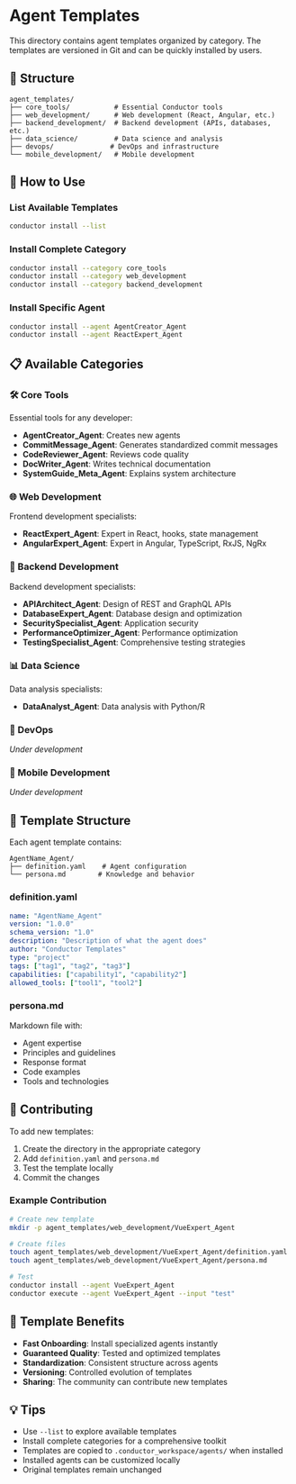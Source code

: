 # Agent Templates

This directory contains agent templates organized by category. The templates are versioned in Git and can be quickly installed by users.

## 📁 Structure

```
agent_templates/
├── core_tools/           # Essential Conductor tools
├── web_development/      # Web development (React, Angular, etc.)
├── backend_development/  # Backend development (APIs, databases, etc.)
├── data_science/         # Data science and analysis
├── devops/              # DevOps and infrastructure
└── mobile_development/   # Mobile development
```

## 🚀 How to Use

### List Available Templates
```bash
conductor install --list
```

### Install Complete Category
```bash
conductor install --category core_tools
conductor install --category web_development
conductor install --category backend_development
```

### Install Specific Agent
```bash
conductor install --agent AgentCreator_Agent
conductor install --agent ReactExpert_Agent
```

## 📋 Available Categories

### 🛠️ Core Tools
Essential tools for any developer:
- **AgentCreator_Agent**: Creates new agents
- **CommitMessage_Agent**: Generates standardized commit messages
- **CodeReviewer_Agent**: Reviews code quality
- **DocWriter_Agent**: Writes technical documentation
- **SystemGuide_Meta_Agent**: Explains system architecture

### 🌐 Web Development
Frontend development specialists:
- **ReactExpert_Agent**: Expert in React, hooks, state management
- **AngularExpert_Agent**: Expert in Angular, TypeScript, RxJS, NgRx

### 🔧 Backend Development
Backend development specialists:
- **APIArchitect_Agent**: Design of REST and GraphQL APIs
- **DatabaseExpert_Agent**: Database design and optimization
- **SecuritySpecialist_Agent**: Application security
- **PerformanceOptimizer_Agent**: Performance optimization
- **TestingSpecialist_Agent**: Comprehensive testing strategies

### 📊 Data Science
Data analysis specialists:
- **DataAnalyst_Agent**: Data analysis with Python/R

### 🚀 DevOps
*Under development*

### 📱 Mobile Development
*Under development*

## 🔧 Template Structure

Each agent template contains:

```
AgentName_Agent/
├── definition.yaml    # Agent configuration
└── persona.md        # Knowledge and behavior
```

### definition.yaml
```yaml
name: "AgentName_Agent"
version: "1.0.0"
schema_version: "1.0"
description: "Description of what the agent does"
author: "Conductor Templates"
type: "project"
tags: ["tag1", "tag2", "tag3"]
capabilities: ["capability1", "capability2"]
allowed_tools: ["tool1", "tool2"]
```

### persona.md
Markdown file with:
- Agent expertise
- Principles and guidelines
- Response format
- Code examples
- Tools and technologies

## 📝 Contributing

To add new templates:

1. Create the directory in the appropriate category
2. Add `definition.yaml` and `persona.md`
3. Test the template locally
4. Commit the changes

### Example Contribution
```bash
# Create new template
mkdir -p agent_templates/web_development/VueExpert_Agent

# Create files
touch agent_templates/web_development/VueExpert_Agent/definition.yaml
touch agent_templates/web_development/VueExpert_Agent/persona.md

# Test
conductor install --agent VueExpert_Agent
conductor execute --agent VueExpert_Agent --input "test"
```

## 🎯 Template Benefits

- **Fast Onboarding**: Install specialized agents instantly
- **Guaranteed Quality**: Tested and optimized templates
- **Standardization**: Consistent structure across agents
- **Versioning**: Controlled evolution of templates
- **Sharing**: The community can contribute new templates

## 💡 Tips

- Use `--list` to explore available templates
- Install complete categories for a comprehensive toolkit
- Templates are copied to `.conductor_workspace/agents/` when installed
- Installed agents can be customized locally
- Original templates remain unchanged
